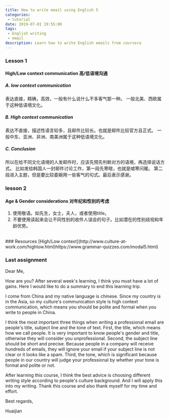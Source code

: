 ```yaml
---
title: How to write email using English 5
categories: 
 - tutorial 
date: 2019-07-01 19:55:00
tags: 
 - English writing
 - email
description: Learn how to write English emails from coursera
---
```

<!-- more -->

### Lesson 1

#### High/Low context communication 高/低语境沟通
##### A. low context communication
表达直接，精确，高效，一般有什么说什么不多客气那一种。
一般北美、西欧属于这种低语境文化。
##### B. High context communication
表达不直接，描述性语言较多，且邮件比较长。也就是邮件比较官方且正式。
一般中东、亚洲、非洲、南美洲属于这种低语境文化。
##### C. Conclusion
所以在给不同文化语境的人发邮件时，应该先预先判断对方的语境，再选择说话方式。
比如发给韩国人一封邮件讨论工作，第一段先寒暄，也就是嘘寒问暖。
第二段进入主题，但是要比较委婉用一些客气的句式。最后表示感谢。 
<br>
### lesson 2
#### Age & Gender considerations 对年纪和性别的考虑
1. 使用敬语。如先生，女士，夫人，或者使用title。
2. 不要使用读起来会让不同性别的收件人误会的句子。比如潜在的性别歧视和年龄优势。
<br>
### Resources
[High/Low context](http://www.culture-at-work.com/highlow.html)https://www.grammar-quizzes.com/modal5.html)

<br>

### Last assignment

Dear Me,

How are you? After several week's learning, I think you must have a lot of gains. Here I would like to do a summary to end this learning trip.

I come from China and my native language is chinese. Since my country is in the Asia, so my culture's communication style is high context communication, which means you should be polite and formal when you write to people in China.

I think the most important three things when writing a professional email are people's title, subject line and the tone of text. First, the title, which means how we call people. It is very important to know people's gender and title, otherwise they will consider you unprofessional. Second, the subject line should be short and precise. Because people in a company will receive hundreds of emails, they will ignore your email if your subject line is not clear or it looks like a spam. Third, the tone, which is significant because people in our country will judge your professional by whether your tone is formal and polite or not.

After learning this course, I think the best advice is choosing different writing style according to people's culture background. And I will apply this into my writing. Thank this course and also thank myself for my time and effort.

Best regards,

Huaijian